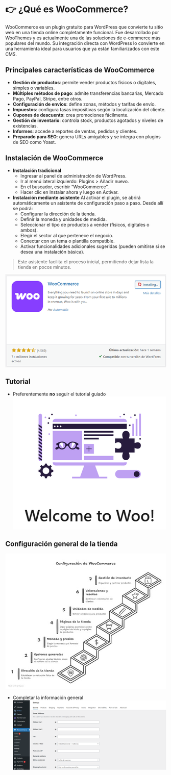# 👉 ¿Qué es WooCommerce?
WooCommerce es un plugin gratuito para WordPress que convierte tu sitio web en una tienda online completamente funcional. Fue desarrollado por WooThemes y es actualmente una de las soluciones de e-commerce más populares del mundo. Su integración directa con WordPress lo convierte en una herramienta ideal para usuarios que ya están familiarizados con este CMS.

## Principales características de WooCommerce
- **Gestión de productos**: permite vender productos físicos o digitales, simples o variables.
- **Múltiples métodos de pago**: admite transferencias bancarias, Mercado Pago, PayPal, Stripe, entre otros.
- **Configuración de envíos**: define zonas, métodos y tarifas de envío.
- **Impuestos**: configura tasas impositivas según la localización del cliente.
- **Cupones de descuento**: crea promociones fácilmente.
- **Gestión de inventario**: controla stock, productos agotados y niveles de existencias.
- **Informes**: accede a reportes de ventas, pedidos y clientes.
- **Preparado para SEO**: genera URLs amigables y se integra con plugins de SEO como Yoast.

## Instalación de WooCommerce
- **Instalación tradicional**
    - Ingresar al panel de administración de WordPress.
    - Ir al menú lateral izquierdo: Plugins > Añadir nuevo.
    - En el buscador, escribir “WooCommerce”.
    - Hacer clic en Instalar ahora y luego en Activar.
- **Instalación mediante asistente** Al activar el plugin, se abrirá automáticamente un asistente de configuración paso a paso. Desde allí se podrá:
    - Configurar la dirección de la tienda.
    - Definir la moneda y unidades de medida.
    - Seleccionar el tipo de productos a vender (físicos, digitales o ambos).
    - Elegir el sector al que pertenece el negocio.
    - Conectar con un tema o plantilla compatible.
    - Activar funcionalidades adicionales sugeridas (pueden omitirse si se desea una instalación básica).
> Este asistente facilita el proceso inicial, permitiendo dejar lista la tienda en pocos minutos.

![WooCommerce](image-1.png)

## Tutorial
- Preferentemente **no** seguir el tutorial guiado
![Bienvenida](image-2.png)

## Configuración general de la tienda
![Configuracion](image.png)

- Completar la información general 
![Settings](image-3.png)